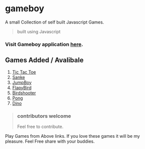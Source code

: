# gameboy

A small Collection of self built Javascript Games.

> built using Javascript

### Visit Gameboy application [here](https://tirtharajsinha.github.io/gameboy).

## Games Added / Avalibale
1.  [Tic Tac Toe](https://tirtharajsinha.github.io/gameboy/tictactoe/index.html)
2.  [Sanke](https://tirtharajsinha.github.iogameboy/snake/index.html)
3.  [JumpBoy](https://tirtharajsinha.github.io/gameboy/jumpboy/index.html)
4.  [FlapyBird](https://tirtharajsinha.github.io/gameboy/FlapyBird/index.html)
5.  [Birdshooter](https://tirtharajsinha.github.io/gameboy/Birdshooter/index.html)
6.  [Pong](https://tirtharajsinha.github.io/gameboy/pong/index.html)
7.  [Dino](https://tirtharajsinha.github.io/gameboy/dino/index.html)


> ### contributors welcome
> Feel free to contribute.

Play Games from Above links. If you love these games it will be my pleasure.
Feel Free share with your buddies.